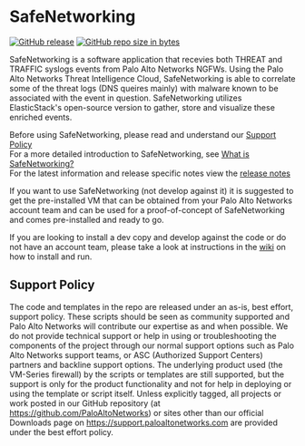 # SafeNetworking

[![GitHub release](https://img.shields.io/github/release/PaloAltoNetworks/safe-networking.svg?style=for-the-badge)](https://github.com/PaloAltoNetworks/safe-networking/releases)
[![GitHub repo size in bytes](https://img.shields.io/github/repo-size/badges/shields.svg?style=for-the-badge)](https://github.com/PaloAltoNetworks/safe-networking)

SafeNetworking is a software application that recevies both THREAT and TRAFFIC syslogs events from Palo Alto Networks NGFWs.  Using the Palo Alto Networks Threat Intelligence Cloud, SafeNetworking is able to correlate some of the threat logs (DNS queires mainly) with malware known to be associated with the event in question.  SafeNetworking utilizes ElasticStack's open-source version to gather, store and visualize these enriched events.

Before using SafeNetworking, please read and understand our [Support Policy](https://github.com/PaloAltoNetworks/safe-networking/wiki/Support-Policy)<br/>
For a more detailed introduction to SafeNetworking, see [What is SafeNetworking?](https://github.com/PaloAltoNetworks/safe-networking/wiki/What-is-SafeNetworking%3F)<br/>
For the latest information and release specific notes view the [release notes](docs/release-notes.md)

If you want to use SafeNetworking (not develop against it) it is suggested to get the pre-installed VM that can be obtained from your Palo Alto Networks account team and can be used for a proof-of-concept of SafeNetworking and comes pre-installed and ready to go.  

If you are looking to install a dev copy and develop against the code or do not have an account team, please take a look at instructions in the [wiki](https://github.com/PaloAltoNetworks/safe-networking/wiki) on how to install and run.  



## Support Policy
The code and templates in the repo are released under an as-is, best effort, support policy. These scripts should be seen as community supported and Palo Alto Networks will contribute our expertise as and when possible. We do not provide technical support or help in using or troubleshooting the components of the project through our normal support options such as Palo Alto Networks support teams, or ASC (Authorized Support Centers) partners and backline support options. The underlying product used (the VM-Series firewall) by the scripts or templates are still supported, but the support is only for the product functionality and not for help in deploying or using the template or script itself. Unless explicitly tagged, all projects or work posted in our GitHub repository (at https://github.com/PaloAltoNetworks) or sites other than our official Downloads page on https://support.paloaltonetworks.com are provided under the best effort policy.

